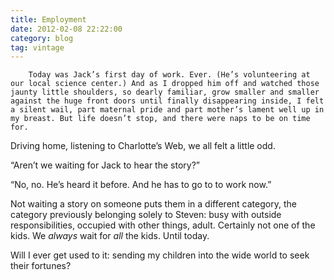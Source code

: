 ```yaml
---
title: Employment
date: 2012-02-08 22:22:00
category: blog
tag: vintage
---
```

        Today was Jack’s first day of work. Ever. (He’s volunteering at our local science center.) And as I dropped him off and watched those jaunty little shoulders, so dearly familiar, grow smaller and smaller against the huge front doors until finally disappearing inside, I felt a silent wail, part maternal pride and part mother’s lament well up in my breast. But life doesn’t stop, and there were naps to be on time for.

Driving home, listening to Charlotte’s Web, we all felt a little odd.

“Aren’t we waiting for Jack to hear the story?”

“No, no. He’s heard it before. And he has to go to to work now.”

Not waiting a story on someone puts them in a different category, the category previously belonging solely to Steven: busy with outside responsibilities, occupied with other things, adult. Certainly not one of the kids. We _always_ wait for _all_ the kids. Until today.

Will I ever get used to it: sending my children into the wide world to seek their fortunes?